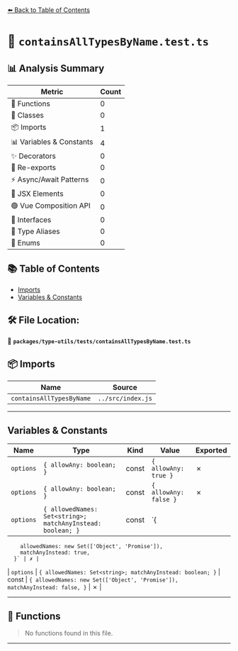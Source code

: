 [⬅️ Back to Table of Contents](../../../index.md)

# 📄 `containsAllTypesByName.test.ts`

## 📊 Analysis Summary

| Metric | Count |
|--------|-------|
| 🔧 Functions | 0 |
| 🧱 Classes | 0 |
| 📦 Imports | 1 |
| 📊 Variables & Constants | 4 |
| ✨ Decorators | 0 |
| 🔄 Re-exports | 0 |
| ⚡ Async/Await Patterns | 0 |
| 💠 JSX Elements | 0 |
| 🟢 Vue Composition API | 0 |
| 📐 Interfaces | 0 |
| 📑 Type Aliases | 0 |
| 🎯 Enums | 0 |

## 📚 Table of Contents

- [Imports](#imports)
- [Variables & Constants](#variables-constants)

## 🛠️ File Location:
📂 **`packages/type-utils/tests/containsAllTypesByName.test.ts`**

## 📦 Imports

| Name | Source |
|------|--------|
| `containsAllTypesByName` | `../src/index.js` |


---

## Variables & Constants

| Name | Type | Kind | Value | Exported |
|------|------|------|-------|----------|
| `options` | `{ allowAny: boolean; }` | const | `{ allowAny: true }` | ✗ |
| `options` | `{ allowAny: boolean; }` | const | `{ allowAny: false }` | ✗ |
| `options` | `{ allowedNames: Set<string>; matchAnyInstead: boolean; }` | const | `{
        allowedNames: new Set(['Object', 'Promise']),
        matchAnyInstead: true,
      }` | ✗ |
| `options` | `{ allowedNames: Set<string>; matchAnyInstead: boolean; }` | const | `{
        allowedNames: new Set(['Object', 'Promise']),
        matchAnyInstead: false,
      }` | ✗ |


---

## 🔧 Functions

> No functions found in this file.


---